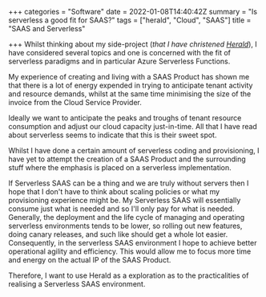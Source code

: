 +++
categories = "Software"
date = 2022-01-08T14:40:42Z
summary = "Is serverless a good fit for SAAS?"
tags = ["herald", "Cloud", "SAAS"]
title = "SAAS and Serverless"

+++
Whilst thinking about my side-project (_that I have christened_ [_Herald_](../herald)), I have considered several topics and one is concerned with the fit of serverless paradigms and in particular Azure Serverless Functions.

My experience of creating and living with a SAAS Product has shown me that there is a lot of energy expended in trying to anticipate tenant activity and resource demands, whilst at the same time minimising the size of the invoice from the Cloud Service Provider. 

Ideally we want to anticipate the peaks and troughs of tenant resource consumption and adjust our cloud capacity just-in-time. All that I have read about serverless seems to indicate that this is their sweet spot.

Whilst I have done a certain amount of serverless coding and provisioning, I have yet to attempt the creation of a SAAS Product and the surrounding stuff where the emphasis is placed on a serverless implementation.

If Serverless SAAS can be a thing and we are truly without servers then I hope that I don't have to think about scaling policies or what my provisioning experience might be. My Serverless SAAS will essentially consume just what is needed and so I'll only pay for what is needed. Generally, the deployment and the life cycle of managing and operating serverless environments tends to be lower, so rolling out new features, doing canary releases, and such like should get a whole lot easier. Consequently, in the serverless SAAS environment I hope to achieve better operational agility and efficiency. This would allow me to focus more time and energy on the actual IP of the SAAS Product.

Therefore, I want to use Herald as a exploration as to the practicalities of realising a Serverless SAAS environment.